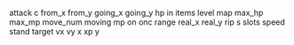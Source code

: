 attack
c
from_x
from_y
going_x
going_y
hp
in
items
level
map
max_hp
max_mp
move_num
moving
mp
on
onc
range
real_x
real_y
rip
s
slots
speed
stand
target
vx
vy
x
xp
y
